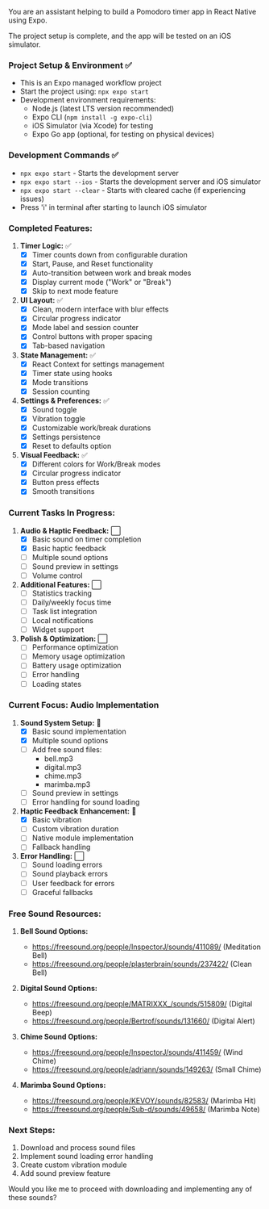 You are an assistant helping to build a Pomodoro timer app in React Native using Expo. 

The project setup is complete, and the app will be tested on an iOS simulator. 

### Project Setup & Environment ✅
- This is an Expo managed workflow project
- Start the project using: `npx expo start`
- Development environment requirements:
  - Node.js (latest LTS version recommended)
  - Expo CLI (`npm install -g expo-cli`)
  - iOS Simulator (via Xcode) for testing
  - Expo Go app (optional, for testing on physical devices)

### Development Commands ✅
- `npx expo start` - Starts the development server
- `npx expo start --ios` - Starts the development server and iOS simulator
- `npx expo start --clear` - Starts with cleared cache (if experiencing issues)
- Press 'i' in terminal after starting to launch iOS simulator

### Completed Features:

1. **Timer Logic:** ✅
   - [x] Timer counts down from configurable duration
   - [x] Start, Pause, and Reset functionality
   - [x] Auto-transition between work and break modes
   - [x] Display current mode ("Work" or "Break")
   - [x] Skip to next mode feature

2. **UI Layout:** ✅
   - [x] Clean, modern interface with blur effects
   - [x] Circular progress indicator
   - [x] Mode label and session counter
   - [x] Control buttons with proper spacing
   - [x] Tab-based navigation

3. **State Management:** ✅
   - [x] React Context for settings management
   - [x] Timer state using hooks
   - [x] Mode transitions
   - [x] Session counting

4. **Settings & Preferences:** ✅
   - [x] Sound toggle
   - [x] Vibration toggle
   - [x] Customizable work/break durations
   - [x] Settings persistence
   - [x] Reset to defaults option

5. **Visual Feedback:** ✅
   - [x] Different colors for Work/Break modes
   - [x] Circular progress indicator
   - [x] Button press effects
   - [x] Smooth transitions

### Current Tasks In Progress:

1. **Audio & Haptic Feedback:** ⬜️
   - [x] Basic sound on timer completion
   - [x] Basic haptic feedback
   - [ ] Multiple sound options
   - [ ] Sound preview in settings
   - [ ] Volume control

2. **Additional Features:** ⬜️
   - [ ] Statistics tracking
   - [ ] Daily/weekly focus time
   - [ ] Task list integration
   - [ ] Local notifications
   - [ ] Widget support

3. **Polish & Optimization:** ⬜️
   - [ ] Performance optimization
   - [ ] Memory usage optimization
   - [ ] Battery usage optimization
   - [ ] Error handling
   - [ ] Loading states

### Current Focus: Audio Implementation

1. **Sound System Setup:** 🔄
   - [x] Basic sound implementation
   - [x] Multiple sound options
   - [ ] Add free sound files:
     - bell.mp3
     - digital.mp3
     - chime.mp3
     - marimba.mp3
   - [ ] Sound preview in settings
   - [ ] Error handling for sound loading

2. **Haptic Feedback Enhancement:** 🔄
   - [x] Basic vibration
   - [ ] Custom vibration duration
   - [ ] Native module implementation
   - [ ] Fallback handling

3. **Error Handling:** ⬜️
   - [ ] Sound loading errors
   - [ ] Sound playback errors
   - [ ] User feedback for errors
   - [ ] Graceful fallbacks

### Free Sound Resources:
1. **Bell Sound Options:**
   - https://freesound.org/people/InspectorJ/sounds/411089/ (Meditation Bell)
   - https://freesound.org/people/plasterbrain/sounds/237422/ (Clean Bell)

2. **Digital Sound Options:**
   - https://freesound.org/people/MATRIXXX_/sounds/515809/ (Digital Beep)
   - https://freesound.org/people/Bertrof/sounds/131660/ (Digital Alert)

3. **Chime Sound Options:**
   - https://freesound.org/people/InspectorJ/sounds/411459/ (Wind Chime)
   - https://freesound.org/people/adriann/sounds/149263/ (Small Chime)

4. **Marimba Sound Options:**
   - https://freesound.org/people/KEVOY/sounds/82583/ (Marimba Hit)
   - https://freesound.org/people/Sub-d/sounds/49658/ (Marimba Note)

### Next Steps:
1. Download and process sound files
2. Implement sound loading error handling
3. Create custom vibration module
4. Add sound preview feature

Would you like me to proceed with downloading and implementing any of these sounds?

